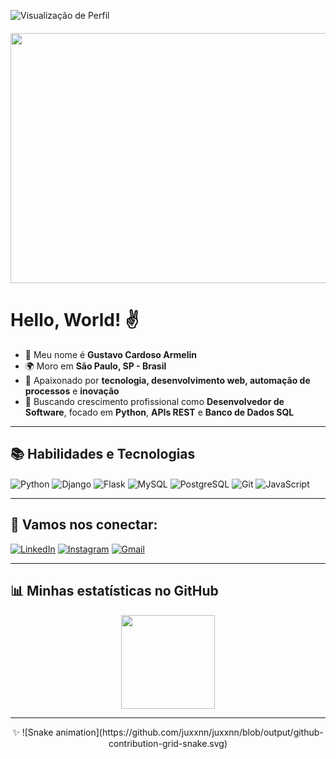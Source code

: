 ![Visualização de Perfil](https://komarev.com/ghpvc/?username=armelingu&color=blue)

<h4 align="center">
  <img height="400px" width="800px" src="https://user-images.githubusercontent.com/101829664/168493028-fc295d8e-e2e2-420d-b5bd-69711e9bfb6a.gif">
</h4>

# Hello, World! ✌️

- 👋 Meu nome é **Gustavo Cardoso Armelin**
- 🌍 Moro em **São Paulo, SP - Brasil**
- 🚀 Apaixonado por **tecnologia, desenvolvimento web, automação de processos** e **inovação**
- 🚨 Buscando crescimento profissional como **Desenvolvedor de Software**, focado em **Python**, **APIs REST** e **Banco de Dados SQL**

---

## 📚 Habilidades e Tecnologias
<div style="display: inline_block">
  <img align="center" alt="Python" src="https://img.shields.io/badge/Python-3776AB?style=for-the-badge&logo=python&logoColor=white"/>
  <img align="center" alt="Django" src="https://img.shields.io/badge/Django-092E20?style=for-the-badge&logo=django&logoColor=white"/>
  <img align="center" alt="Flask" src="https://img.shields.io/badge/Flask-000000?style=for-the-badge&logo=flask&logoColor=white"/>
  <img align="center" alt="MySQL" src="https://img.shields.io/badge/MySQL-005C84?style=for-the-badge&logo=mysql&logoColor=white"/>
  <img align="center" alt="PostgreSQL" src="https://img.shields.io/badge/PostgreSQL-336791?style=for-the-badge&logo=postgresql&logoColor=white"/>
  <img align="center" alt="Git" src="https://img.shields.io/badge/Git-F05032?style=for-the-badge&logo=git&logoColor=white"/>
  <img align="center" alt="JavaScript" src="https://img.shields.io/badge/JavaScript-F7DF1E?style=for-the-badge&logo=javascript&logoColor=black"/>
</div>

---

## 🔗 Vamos nos conectar:
[![LinkedIn](https://img.shields.io/badge/LinkedIn-0077B5?style=for-the-badge&logo=linkedin&logoColor=white)](https://www.linkedin.com/in/gustavoarmelin/)
[![Instagram](https://img.shields.io/badge/Instagram-E4405F?style=for-the-badge&logo=instagram&logoColor=white)](https://www.instagram.com/armelingu/)
[![Gmail](https://img.shields.io/badge/Gmail-D14836?style=for-the-badge&logo=gmail&logoColor=white)](mailto:armeligu@gmail.com)

---

## 📊 Minhas estatísticas no GitHub
<div align="center">
  <img height="150em" src="https://github-readme-stats.vercel.app/api?username=armelingu&show_icons=true&hide_title=true&hide_border=true&theme=transparent&text_color=ffffff&icon_color=00cfe5&bg_color=0,0c0931,1d1856,e80074,c200db" />
</div>

---

<div align="center">
  ✨ ![Snake animation](https://github.com/juxxnn/juxxnn/blob/output/github-contribution-grid-snake.svg)
</div>
